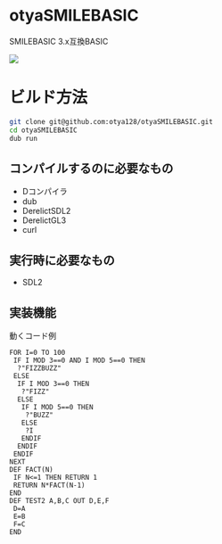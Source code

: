 # otyaSMILEBASIC
SMILEBASIC 3.x互換BASIC

<img src="https://raw.githubusercontent.com/otya128/otyaSMILEBASIC/master/screenshots/GAME4SHOOTER.png">

# ビルド方法
```sh
git clone git@github.com:otya128/otyaSMILEBASIC.git
cd otyaSMILEBASIC
dub run
```

## コンパイルするのに必要なもの
+ Dコンパイラ
+ dub
+ DerelictSDL2
+ DerelictGL3
+ curl

## 実行時に必要なもの
+ SDL2

## 実装機能
動くコード例
```
FOR I=0 TO 100
 IF I MOD 3==0 AND I MOD 5==0 THEN
  ?"FIZZBUZZ"
 ELSE
  IF I MOD 3==0 THEN
   ?"FIZZ"
  ELSE
   IF I MOD 5==0 THEN
    ?"BUZZ"
   ELSE
    ?I
   ENDIF
  ENDIF
 ENDIF
NEXT
DEF FACT(N)
 IF N<=1 THEN RETURN 1
 RETURN N*FACT(N-1)
END
DEF TEST2 A,B,C OUT D,E,F
 D=A
 E=B
 F=C
END
```
